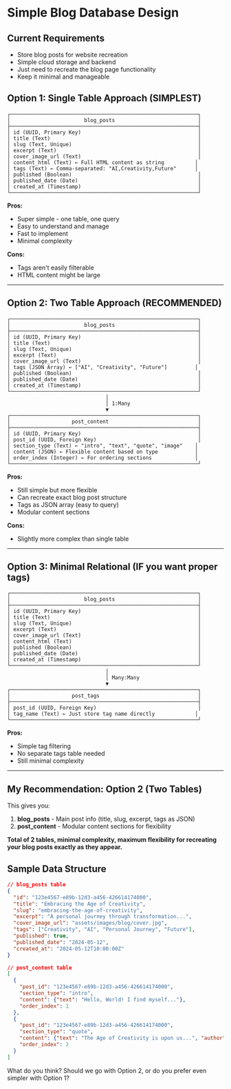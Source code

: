 # Simple Blog Database Design

## Current Requirements
- Store blog posts for website recreation
- Simple cloud storage and backend
- Just need to recreate the blog page functionality
- Keep it minimal and manageable

## Option 1: Single Table Approach (SIMPLEST)
```
┌─────────────────────────────────────────────────────────────┐
│                        blog_posts                           │
├─────────────────────────────────────────────────────────────┤
│ id (UUID, Primary Key)                                      │
│ title (Text)                                                │
│ slug (Text, Unique)                                         │
│ excerpt (Text)                                              │
│ cover_image_url (Text)                                      │
│ content_html (Text) ← Full HTML content as string          │
│ tags (Text) ← Comma-separated: "AI,Creativity,Future"      │
│ published (Boolean)                                         │
│ published_date (Date)                                       │
│ created_at (Timestamp)                                      │
└─────────────────────────────────────────────────────────────┘
```

**Pros:** 
- Super simple - one table, one query
- Easy to understand and manage
- Fast to implement
- Minimal complexity

**Cons:**
- Tags aren't easily filterable
- HTML content might be large

---

## Option 2: Two Table Approach (RECOMMENDED)
```
┌─────────────────────────────────────────────────────────────┐
│                        blog_posts                           │
├─────────────────────────────────────────────────────────────┤
│ id (UUID, Primary Key)                                      │
│ title (Text)                                                │
│ slug (Text, Unique)                                         │
│ excerpt (Text)                                              │
│ cover_image_url (Text)                                      │
│ tags (JSON Array) ← ["AI", "Creativity", "Future"]         │
│ published (Boolean)                                         │
│ published_date (Date)                                       │
│ created_at (Timestamp)                                      │
└─────────────────────────────────────────────────────────────┘
                                │
                                │ 1:Many
                                ▼
┌─────────────────────────────────────────────────────────────┐
│                    post_content                             │
├─────────────────────────────────────────────────────────────┤
│ id (UUID, Primary Key)                                      │
│ post_id (UUID, Foreign Key)                                 │
│ section_type (Text) ← "intro", "text", "quote", "image"    │
│ content (JSON) ← Flexible content based on type            │
│ order_index (Integer) ← For ordering sections              │
└─────────────────────────────────────────────────────────────┘
```

**Pros:**
- Still simple but more flexible
- Can recreate exact blog post structure
- Tags as JSON array (easy to query)
- Modular content sections

**Cons:**
- Slightly more complex than single table

---

## Option 3: Minimal Relational (IF you want proper tags)
```
┌─────────────────────────────────────────────────────────────┐
│                        blog_posts                           │
├─────────────────────────────────────────────────────────────┤
│ id (UUID, Primary Key)                                      │
│ title (Text)                                                │
│ slug (Text, Unique)                                         │
│ excerpt (Text)                                              │
│ cover_image_url (Text)                                      │
│ content_html (Text)                                         │
│ published (Boolean)                                         │
│ published_date (Date)                                       │
│ created_at (Timestamp)                                      │
└─────────────────────────────────────────────────────────────┘
                                │
                                │ Many:Many
                                ▼
┌─────────────────────────────────────────────────────────────┐
│                    post_tags                                │
├─────────────────────────────────────────────────────────────┤
│ post_id (UUID, Foreign Key)                                 │
│ tag_name (Text) ← Just store tag name directly             │
└─────────────────────────────────────────────────────────────┘
```

**Pros:**
- Simple tag filtering
- No separate tags table needed
- Still minimal complexity

---

## My Recommendation: Option 2 (Two Tables)

This gives you:
1. **blog_posts** - Main post info (title, slug, excerpt, tags as JSON)
2. **post_content** - Modular content sections for flexibility

**Total of 2 tables, minimal complexity, maximum flexibility for recreating your blog posts exactly as they appear.**

## Sample Data Structure

```json
// blog_posts table
{
  "id": "123e4567-e89b-12d3-a456-426614174000",
  "title": "Embracing the Age of Creativity",
  "slug": "embracing-the-age-of-creativity",
  "excerpt": "A personal journey through transformation...",
  "cover_image_url": "assets/images/blog/cover.jpg",
  "tags": ["Creativity", "AI", "Personal Journey", "Future"],
  "published": true,
  "published_date": "2024-05-12",
  "created_at": "2024-05-12T10:00:00Z"
}

// post_content table
[
  {
    "post_id": "123e4567-e89b-12d3-a456-426614174000",
    "section_type": "intro",
    "content": {"text": "Hello, World! I find myself..."},
    "order_index": 1
  },
  {
    "post_id": "123e4567-e89b-12d3-a456-426614174000", 
    "section_type": "quote",
    "content": {"text": "The Age of Creativity is upon us...", "author": ""},
    "order_index": 2
  }
]
```

What do you think? Should we go with Option 2, or do you prefer even simpler with Option 1?
